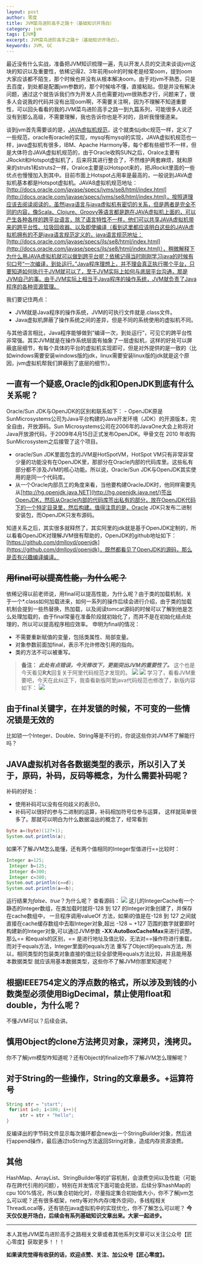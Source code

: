 ```yaml
---
layout: post 
author: 零度
title: JVM菜鸟进阶高手之路十（基础知识开场白）
category: jvm
tags: [JVM]
excerpt: JVM菜鸟进阶高手之路十（基础知识开场白）。
keywords: JVM, GC
---
```


最近没有什么实战，准备把JVM知识梳理一遍，先以开发人员的交流来谈谈jvm这块的知识以及重要性，依稀记得2、3年前用solr的时候老是经常oom，提到oom大家应该都不陌生，那个时候也并没有从根本解决oom，由于对jvm不熟悉，只是去百度，到处都是配置jvm参数的，那个时候啥不懂，直接粘贴，但是并没有解决问题，通过这个就告诉我们作为开发人员也需要对jvm很熟悉才行，问题来了，很多人会说我的代码并没有出现oom啊，不需要关注啊，因为不理解不知道重要性，可以回头看看的我的JVM菜鸟进阶高手之路一到九篇系列，可能很多人说还没有到那么高级，不需要理解，我也告诉你也是不对的，且听我慢慢道来。


谈到jvm首先需要谈的是，[JAVA虚拟机规范](http://docs.oracle.com/javase/specs/jvms/se8/html/index.html)，这个就类似jdbc规范一样，定义了一些规范，oracle有oracle的实现，mysql有mysql的实现，JAVA虚拟机规范也一样，java虚拟机有很多，IBM、Apache Harmony等，每个都有些细节不一样，但是大体符合JAVA虚拟机规范的，由于Oracle收购SUN之后，Oralce主要有JRockit和Hotspot虚拟机了，后来将其进行整合了，不然维护两套麻烦，就和原来的struts1和struts2一样，Oralce主要是以Hotspot来的，把JRockit里面的一些优点也慢慢加入到其中。目前市面上Hotspot占用率是最高的，一般说到JAVA虚拟机基本都是Hotspot虚拟机。JAVA8虚拟机规范地址：[http://docs.oracle.com/javase/specs/jvms/se8/html/index.html](http://docs.oracle.com/javase/specs/jvms/se8/html/index.html)，按照道理应该去阅读阅读的，虽然java语言与java虚拟机有密切的关系，但是两者是完全不同的内容，像Scala、Clojure、Groovy等语言都是跑在JAVA虚拟机上面的，可以产生各种各样的跨平台语言，除了语言特性不一样，他们可以共享JAVA虚拟机带来的跨平台性、垃圾回收器、以及即使编译（看到这里都应该明白这些的JAVA虚拟机拥有的不是java语言规范定义的，java语言规范地址：[http://docs.oracle.com/javase/specs/jls/se8/html/index.html](http://docs.oracle.com/javase/specs/jls/se8/html/index.html)），稍微解释下为什么用JAVA虚拟机就可以做到跨平台呢？依稀记得当时刚刚学习java的时候有句口号“一次编译，到处运行。”Java程序理想上，并不理会真正执行哪个平台，只要知道如何执行于JVM就可以了，至于JVM实际上如何与底层平台沟通，那是JVM自己的事。由于JVM实际上相当于Java程序的操作系统，JVM就负责了Java程序的各种资源管理。

我们要记住两点：
 - JVM就是Java程序的操作系统，JVM的可执行文件就是.class文件。 
- Java虚拟机屏蔽了操作系统之间的差异，但是不同的系统使用的虚拟机不同。

与其他语言相比，Java程序能够做到“编译一次，到处运行”，可见它的跨平台性非常强。其实JVM就是在操作系统层面有抽象了一层虚拟机，这样的好处可以屏蔽底层细节，有每个具体的平台的虚拟机实现即可，但是对外提供的是一致的（比如windows需要安装windows版的jdk，linux需要安装linux版的jdk就是这个原因，jvm虚拟机帮我们屏蔽到了底层的细节）。
## 一直有一个疑惑,Oracle的jdk和OpenJDK到底有什么关系呢？
Oracle/Sun JDK与OpenJDK的区别和联系如下： - OpenJDK原是SunMicrosystems公司为Java平台构建的Java开发环境（JDK）的开源版本，完全自由，开放源码。Sun Microsystems公司在2006年的JavaOne大会上称将对Java开放源代码，于2009年4月15日正式发布OpenJDK。甲骨文在 2010 年收购SunMicrosystem之后接管了这个项目。 
- oracle/Sun JDK里面包含的JVM是HotSpotVM，HotSpot VM只有非常非常少量的功能没有在OpenJDK里，那部分在Oracle内部的代码库里。这些私有部分都不涉及JVM的核心功能。所以说，Oracle/Sun JDK与OpenJDK其实使用的是同一个代码库。 
- 从一个Oracle内部员工的角度来看，当他要构建OracleJDK时，他同样需要先从[http://hg.openjdk.java.NET](http://hg.openjdk.java.net/)签出OpenJDK，然后从Oracle内部的代码库签出私有的部分，放在OpenJDK代码下的一个特定目录里，然后构建。值得注意的是，Oracle JDK只发布二进制安装包，而OpenJDK只发布源码。

知道关系之后，其实很多就释然了，其实阿里的jdk就是基于OpenJDK定制的，所以看看OpenJDK对理解JVM很有帮助的，OpenJDK的github地址如下：[https://github.com/dmlloyd/openjdk](https://github.com/dmlloyd/openjdk)，既然都看见了OpenJDK的源码，那么是否有兴趣编译编译。
## ~~用final可以提高性能，为什么呢？~~ 

依稀记得以前老师说，用final可以提高性能，为什么呢？由于类的加载机制，关于一个*.class如何加载进来，如何一系列的操作后续会进行介绍，由于类的加载机制会提到一些热替换，热加载，以及阅读tomcat源码的时候可以了解到他是怎么处理加载的，由于final常量在准备阶段就初始化了，而并不是在初始化结点处理的，所以可以提高程序相应效率。
 申明为final的情况： 
- 不需要重新赋值的变量，包括类属性、局部变量。 
- 对象参数前面加final，表示不允许修改引用的指向。 
- 类的方法不可以被重写。
>**备注：** ***此处有点错误，今天修改下，更能突出JVM的重要性了。*** 
这个也是今天看见**R大**回复关于阿里代码规范才发现的。
![](http://upload-images.jianshu.io/upload_images/7849276-070cb9694e9a6e87.png?imageMogr2/auto-orient/strip%7CimageView2/2/w/1240)
![](http://upload-images.jianshu.io/upload_images/7849276-e80e0bdc35d162be.png?imageMogr2/auto-orient/strip%7CimageView2/2/w/1240)
学习了，看看JVM重要吧，今天在此纠正下，我查看新版阿里java代码规范也修改了，新版内容如下：
![](http://upload-images.jianshu.io/upload_images/7849276-884d5c60aee304f9.png?imageMogr2/auto-orient/strip%7CimageView2/2/w/1240)





## 由于final关键字，在并发锁的时候，不可变的一些情况锁是无效的
比如锁一个Integer、Double、String等是不行的，你说这些你对JVM不了解能行吗？
## JAVA虚拟机对各各数据类型的表示，所以引入了关于，原码，补码，反码等概念，为什么需要补码呢？
补码的好处： 
- 使用补码可以没有任何歧义的表示0。 
- 补码可以很好的参与二进制的运算，补码相加符号位参与运算， 这样就简单很多了。那就可以明白为什么数据溢出的概念了，经常看到
``` java
byte a=(byte)(127+1); 
System.out.println(a);
```

如果不了解JVM怎么能懂，还有两个值相同的Integer型值进行==比较时：
``` java
Integer a=125;
 Integer b=125;
 Integer d=300;
 Integer c=300; 
System.out.println(c==d); 
System.out.println(a==b);
```
运行结果为*false*、*true*？为什么呢？ 查看源码： ![](http://upload-images.jianshu.io/upload_images/7849276-2bd35bfb09e9ff99?imageMogr2/auto-orient/strip%7CimageView2/2/w/1240) 这儿的IntegerCache有一个静态的Integer数组，在类加载时就将-128 到 127 的Integer对象创建了，并保存在cache数组中， 一旦程序调用valueOf 方法，如果i的值是在-128 到 127 之间就直接在cache缓存数组中去取Integer对象,超出 -128 ~ +127 范围的数字就要即时构建新的Integer对象,可以通过JVM参数 **-XX:AutoBoxCacheMax**来进行调整。 那么== 和equals的区别，== 是进行地址及值比较，无法对==操作符进行重载，而对于equals方法，Integer里面的equals方法 重写了Object的equals方法，所以，相同类型的包装类对象直接的值比较全部使用equals方法比较，并且能用基本数据类型 就应该用基本数据类型，这些你不了解JVM你那里知道呢？
## 根据IEEE754定义的浮点数的格式，所以涉及到钱的小数类型必须使用BigDecimal，禁止使用float和double，为什么呢？
不懂JVM可以？后续会讲。
## 慎用Object的clone方法拷贝对象，深拷贝，浅拷贝。
你不了解jvm模型咋知道呢？还有Object的finalize你不了解JVM怎么理解呢？
## 对于String的一些操作，String的文章最多。+运算符号
``` java
String str = "start";
 for(int i=0; i<100; i++){ 
     str = str + "hello"; 
}
```

反编译出的字节码文件显示每次循环都会new出一个StringBuilder对象，然后进行append操作，最后通过toString方法返回String对象，造成内存资源浪费。
## 其他
HashMap、ArrayList、StringBuilder等的扩容机制，会浪费空间以及性能（可能存在跨代引用的问题），特别在并发情况下面可能会死锁，后续分享hashMap的cpu 100%情况，所以集合初始化时，尽量指定集合初始值大小，你不了解jvm怎么可以呢？还有很多框架，netty等对外内存(堆外空间)，多线程相关ThreadLocal等，还有锁在java虚拟机中的实现优化，你不了解怎么可以呢？
**今天仅仅是开场白，后续会有系列基础知识文章出来。大家一起进步。**

-------------------

本人其他JVM菜鸟进阶高手之路相关文章或者其他系列文章可以关注公众号【匠心零度】获取更多！！！

**如果读完觉得有收获的话，欢迎点赞、关注、加公众号【匠心零度】。**